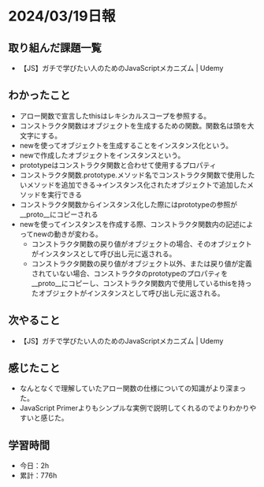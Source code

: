 # 2024/03/19日報
## 取り組んだ課題一覧
- 【JS】ガチで学びたい人のためのJavaScriptメカニズム | Udemy

## わかったこと
- アロー関数で宣言したthisはレキシカルスコープを参照する。
- コンストラクタ関数はオブジェクトを生成するための関数。関数名は頭を大文字にする。
- newを使ってオブジェクトを生成することをインスタンス化という。
- newで作成したオブジェクトをインスタンスという。
- prototypeはコンストラクタ関数と合わせて使用するプロパティ
- コンストラクタ関数.prototype.メソッド名でコンストラクタ関数で使用したいメソッドを追加できる→インスタンス化されたオブジェクトで追加したメソッドを実行できる
- コンストラクタ関数からインスタンス化した際にはprototypeの参照が__proto__にコピーされる
- newを使ってインスタンスを作成する際、コンストラクタ関数内の記述によってnewの動きが変わる。
  - コンストラクタ関数の戻り値がオブジェクトの場合、そのオブジェクトがインスタンスとして呼び出し元に返される。
  - コンストラクタ関数の戻り値がオブジェクト以外、または戻り値が定義されていない場合、コンストラクタのprototypeのプロパティを__proto__にコピーし、コンストラクタ関数内で使用しているthisを持ったオブジェクトがインスタンスとして呼び出し元に返される。

## 次やること
- 【JS】ガチで学びたい人のためのJavaScriptメカニズム | Udemy

## 感じたこと
- なんとなくで理解していたアロー関数の仕様についての知識がより深まった。
- JavaScript Primerよりもシンプルな実例で説明してくれるのでよりわかりやすいと感じた。

## 学習時間
- 今日：2h
- 累計：776h
